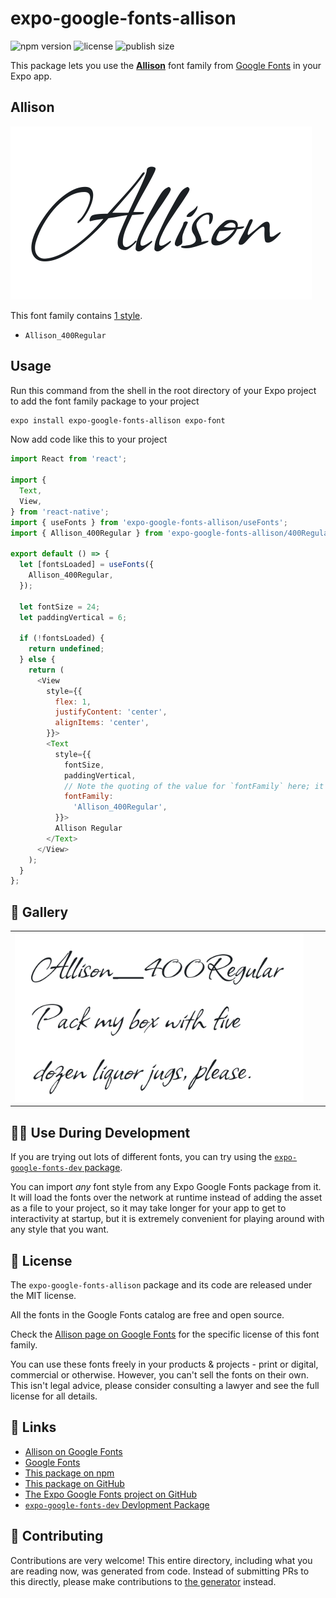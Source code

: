 # expo-google-fonts-allison

![npm version](https://flat.badgen.net/npm/v/expo-google-fonts-allison)
![license](https://flat.badgen.net/github/license/expo/google-fonts)
![publish size](https://flat.badgen.net/packagephobia/install/expo-google-fonts-allison)

This package lets you use the [**Allison**](https://fonts.google.com/specimen/Allison) font family from [Google Fonts](https://fonts.google.com/) in your Expo app.

## Allison

![Allison](./font-family.png)

This font family contains [1 style](#-gallery).

- `Allison_400Regular`

## Usage

Run this command from the shell in the root directory of your Expo project to add the font family package to your project
```sh
expo install expo-google-fonts-allison expo-font
```

Now add code like this to your project
```js
import React from 'react';

import {
  Text,
  View,
} from 'react-native';
import { useFonts } from 'expo-google-fonts-allison/useFonts';
import { Allison_400Regular } from 'expo-google-fonts-allison/400Regular';

export default () => {
  let [fontsLoaded] = useFonts({
    Allison_400Regular,
  });

  let fontSize = 24;
  let paddingVertical = 6;

  if (!fontsLoaded) {
    return undefined;
  } else {
    return (
      <View
        style={{
          flex: 1,
          justifyContent: 'center',
          alignItems: 'center',
        }}>
        <Text
          style={{
            fontSize,
            paddingVertical,
            // Note the quoting of the value for `fontFamily` here; it expects a string!
            fontFamily:
              'Allison_400Regular',
          }}>
          Allison Regular
        </Text>
      </View>
    );
  }
};

```

## 🔡 Gallery


||||
|-|-|-|
|![Allison_400Regular](.//400Regular/Allison_400Regular.ttf.png)||||


## 👩‍💻 Use During Development

If you are trying out lots of different fonts, you can try using the [`expo-google-fonts-dev` package](https://github.com/freeboub/google-fonts/tree/master/font-packages/dev#readme).

You can import *any* font style from any Expo Google Fonts package from it. It will load the fonts
over the network at runtime instead of adding the asset as a file to your project, so it may take longer
for your app to get to interactivity at startup, but it is extremely convenient
for playing around with any style that you want.

## 📖 License

The `expo-google-fonts-allison` package and its code are released under the MIT license.

All the fonts in the Google Fonts catalog are free and open source.

Check the [Allison page on Google Fonts](https://fonts.google.com/specimen/Allison) for the specific license of this font family.

You can use these fonts freely in your products & projects - print or digital, commercial or otherwise. However, you can't sell the fonts on their own. This isn't legal advice, please consider consulting a lawyer and see the full license for all details.

## 🔗 Links

- [Allison on Google Fonts](https://fonts.google.com/specimen/Allison)
- [Google Fonts](https://fonts.google.com/)
- [This package on npm](https://www.npmjs.com/package/expo-google-fonts-allison)
- [This package on GitHub](https://github.com/freeboub/google-fonts/tree/master/font-packages/allison)
- [The Expo Google Fonts project on GitHub](https://github.com/freeboub/google-fonts)
- [`expo-google-fonts-dev` Devlopment Package](https://github.com/freeboub/google-fonts/tree/master/font-packages/dev)

## 🤝 Contributing

Contributions are very welcome! This entire directory, including what you are reading now, was generated from code. Instead of submitting PRs to this directly, please make contributions to [the generator](https://github.com/freeboub/google-fonts/tree/master/packages/generator) instead.
